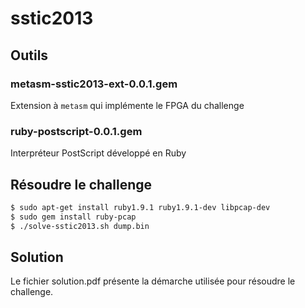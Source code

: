 # sstic2013

## Outils

### metasm-sstic2013-ext-0.0.1.gem

Extension à ``metasm`` qui implémente le FPGA du challenge

### ruby-postscript-0.0.1.gem

Interpréteur PostScript développé en Ruby

## Résoudre le challenge

```bash
$ sudo apt-get install ruby1.9.1 ruby1.9.1-dev libpcap-dev
$ sudo gem install ruby-pcap
$ ./solve-sstic2013.sh dump.bin
```

## Solution

Le fichier solution.pdf présente la démarche utilisée pour résoudre le challenge.
